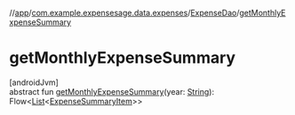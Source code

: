 //[app](../../../index.md)/[com.example.expensesage.data.expenses](../index.md)/[ExpenseDao](index.md)/[getMonthlyExpenseSummary](get-monthly-expense-summary.md)

# getMonthlyExpenseSummary

[androidJvm]\
abstract fun [getMonthlyExpenseSummary](get-monthly-expense-summary.md)(year: [String](https://kotlinlang.org/api/latest/jvm/stdlib/kotlin/-string/index.html)): Flow&lt;[List](https://kotlinlang.org/api/latest/jvm/stdlib/kotlin.collections/-list/index.html)&lt;[ExpenseSummaryItem](../../com.example.expensesage.ui.utils/-expense-summary-item/index.md)&gt;&gt;
